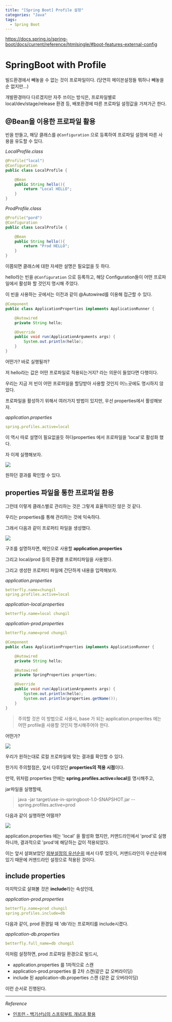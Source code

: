 ```yaml
---
title: "[Spring Boot] Profile 설정"
categories: "Java"
tags:
  - Spring Boot
---
```


https://docs.spring.io/spring-boot/docs/current/reference/htmlsingle/#boot-features-external-config

# SpringBoot with Profile

빌드환경에서 빼놓을 수 없는 것이 프로파일이다. (당연히 메이븐설정들 뭐하나 빼놓을 순 없지만...)

개발환경마다 다르겠지만 자주 쓰이는 방식은, 프로파일별로 local/dev/stage/release 환경 등, 배포환경에 따른 프로파일 설정값을 가져가곤 한다.

## @Bean을 이용한 프로파일 활용

빈을 만들고, 해당 클래스를 `@Configuration` 으로 등록하여 프로파일 설정에 따른 사용을 유도할 수 있다.

*LocalProfile.class*

~~~java
@Profile("local")
@Configuration
public class LocalProfile {

    @Bean
    public String hello(){
        return "Local HELLO";
    }
}
~~~

*ProdProfile.class*

~~~java
@Profile("pord")
@Configuration
public class LocalProfile {

    @Bean
    public String hello(){
        return "Prod HELLO";
    }
}
~~~

이쯤되면 클래스에 대한 자세한 설명은 필요없을 듯 하다.

hello라는 빈을 `@Configuration` 으로 등록하고, 해당 Configuration들이 어떤 프로파일에서 활성화 할 것인지 명시해 주었다.

이 빈을 사용하는 곳에서는 이전과 같이 @Autowired를 이용해 접근할 수 있다.

~~~java
@Component
public class ApplicationProperties implements ApplicationRunner {

    @Autowired
    private String hello;

    @Override
    public void run(ApplicationArguments args) {
        System.out.println(hello);
    }
}
~~~

어떤가? 바로 실행될까?

저 hello라는 값은 어떤 프로파일로 적용되는거지? 라는 의문이 들었다면 다행이다.

우리는 지금 저 빈이 어떤 프로파일을 할당받아 사용할 것인지 어느곳에도 명시하지 않았다.

프로파일을 활성하기 위해서 여러가지 방법이 있지만, 우선 properties에서 활성해보자.

*application.properties*

```yaml
spring.profiles.active=local
```

이 역시 따로 설명이 필요없을듯 하다properties 에서 프로파일을 'local'로 활성화 했다.

자 이제 실행해보자.

![](/assets/images/study/dev/2019/springboot/10_local_hello.png)

원하던 결과를 확인할 수 있다.

## properties 파일을 통한 프로파일 환용

그런데 이렇게 클래스별로 관리하는 것은 그렇게 효율적이진 않은 것 같다.

우리는 properties를 통해 관리하는 것에 익숙하다.

그래서 다음과 같이 프로퍼티 파일을 생성했다.

![](/assets/images/study/dev/2019/springboot/10_props.png)

구조를 설명하자면, 메인으로 사용할 **application.properties** 

그리고 local/prod 등의 환경별 프로퍼티파일을 사용했다.

그리고 생성한 프로퍼티 파일에 간단하게 내용을 입력해보자.

*application.properties*

```yaml
betterfly.name=chungil
spring.profiles.active=local
```

*application-local.properties*

```yaml
betterfly.name=local chungil
```

*application-prod.properties*

```yaml
betterfly.name=prod chungil
```

~~~java
@Component
public class ApplicationProperties implements ApplicationRunner {

    @Autowired
    private String hello;

    @Autowired
    private SpringProperties properties;

    @Override
    public void run(ApplicationArguments args) {
        System.out.println(hello);
        System.out.println(properties.getName());
    }
}
~~~

> 주의할 것은 이 방법으로 사용시, base 가 되는 application.properites 에는 어떤 profile을 사용할 것인지 명시해주어야 한다.

어떤가?

![](/assets/images/study/dev/2019/springboot/10_local_hello_props.png)

우리가 원하는대로 로컬 프로파일에 맞는 결과를 확인할 수 있다.

한가지 주의할점은, 앞서 다루었던 **properties의 적용 시점**이다.

만약, 위처럼 properties 안에는 **spring.profiles.active=local**를 명시해주고,

jar파일을 실행할때, 

> java -jar target/use-in-springboot-1.0-SNAPSHOT.jar --spring.profiles.active=prod

다음과 같이 실행하면 어떨까?

![](/assets/images/study/dev/2019/springboot/10_prod_out.png)

application.properties 에는 'local' 을 활성화 했지만, 커맨드라인에서 'prod'로 실행하니까, 결과적으로 'prod'에 해당하는 값이 적용되었다.

이는 앞서 살펴보았던 [외부설정의 우선순위](http://better-dev.netlify.com/dev/spring_9/#%EC%99%B8%EB%B6%80-%EC%84%A4%EC%A0%95-%EC%9A%B0%EC%84%A0-%EC%88%9C%EC%9C%84) 에서 다루 었듯이, 커맨드라인이 우선순위에 있기 때문에 커맨드라인 설정으로 적용된 것이다.

## include properties

마지막으로 살펴볼 것은 **include**라는 속성인데,

*application-prod.properties*

```yaml
betterfly.name=prod chungil
spring.profiles.include=db
```

다음과 같이, prod 환경일 때 'db'라는 프로퍼티를 include시켰다.

*application-db.properties*

```yaml
betterfly.full_name=db chungil
```

이처럼 설정하면, prod 프로파일 환경으로 빌드시, 

- application.properties 를 1차적으로 스캔
- application-prod.properties 를 2차 스캔(같은 값 오버라이딩)
- include 된 application-db.properties 스캔 (같은 값 오버라이딩)

이런 순서로 진행된다.

---

*Reference*
- [인프런 - 백기선님의 스프링부트 개념과 활용](https://www.inflearn.com/course/%EC%8A%A4%ED%94%84%EB%A7%81%EB%B6%80%ED%8A%B8/)